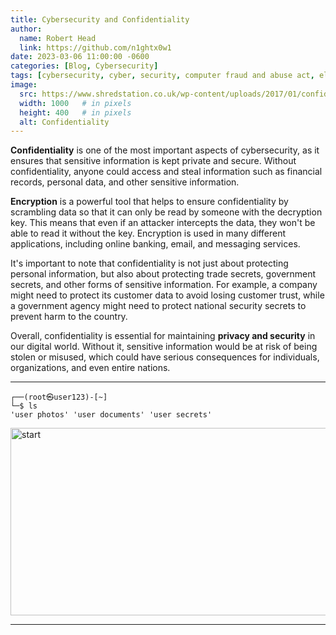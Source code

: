 ```yaml
---
title: Cybersecurity and Confidentiality
author:
  name: Robert Head
  link: https://github.com/n1ghtx0w1
date: 2023-03-06 11:00:00 -0600
categories: [Blog, Cybersecurity]
tags: [cybersecurity, cyber, security, computer fraud and abuse act, electronic communications privacy act, data availability, data integrity, data confidentiality, authentication, authorization, components of cybersecurity, confidentiality, privacy, security, encryption, information, sensitive data]
image:
  src: https://www.shredstation.co.uk/wp-content/uploads/2017/01/confidential-data-files.jpg
  width: 1000   # in pixels
  height: 400   # in pixels
  alt: Confidentiality
---
```

   
**Confidentiality** is one of the most important aspects of cybersecurity, as it ensures that sensitive information is kept private and secure. Without confidentiality, anyone could access and steal information such as financial records, personal data, and other sensitive information.

**Encryption** is a powerful tool that helps to ensure confidentiality by scrambling data so that it can only be read by someone with the decryption key. This means that even if an attacker intercepts the data, they won't be able to read it without the key. Encryption is used in many different applications, including online banking, email, and messaging services.

It's important to note that confidentiality is not just about protecting personal information, but also about protecting trade secrets, government secrets, and other forms of sensitive information. For example, a company might need to protect its customer data to avoid losing customer trust, while a government agency might need to protect national security secrets to prevent harm to the country.

Overall, confidentiality is essential for maintaining **privacy and security** in our digital world. Without it, sensitive information would be at risk of being stolen or misused, which could have serious consequences for individuals, organizations, and even entire nations.

---

```shell
┌──(root㉿user123)-[~] 
└─$ ls 
'user photos' 'user documents' 'user secrets'
```


<img align="center" src="https://media.giphy.com/media/077i6AULCXc0FKTj9s/giphy.gif" alt="start" width="600" height="300">

---
